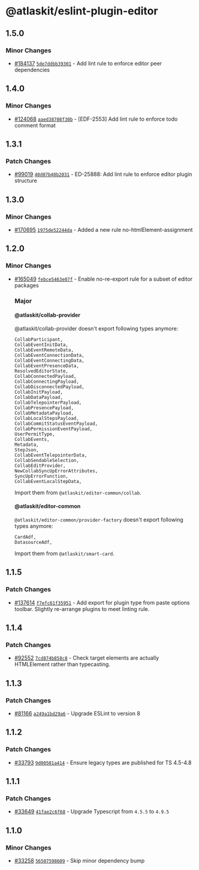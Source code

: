 # @atlaskit/eslint-plugin-editor

## 1.5.0

### Minor Changes

- [#184137](https://bitbucket.org/atlassian/atlassian-frontend-monorepo/pull-requests/184137)
  [`5de7ddbb39301`](https://bitbucket.org/atlassian/atlassian-frontend-monorepo/commits/5de7ddbb39301) -
  Add lint rule to enforce editor peer dependencies

## 1.4.0

### Minor Changes

- [#124068](https://bitbucket.org/atlassian/atlassian-frontend-monorepo/pull-requests/124068)
  [`aaed38708f30b`](https://bitbucket.org/atlassian/atlassian-frontend-monorepo/commits/aaed38708f30b) -
  [EDF-2553] Add lint rule to enforce todo comment format

## 1.3.1

### Patch Changes

- [#99019](https://stash.atlassian.com/projects/CONFCLOUD/repos/confluence-frontend/pull-requests/99019)
  [`40d07b40b2031`](https://stash.atlassian.com/projects/CONFCLOUD/repos/confluence-frontend/commits/40d07b40b2031) -
  ED-25888: Add lint rule to enforce editor plugin structure

## 1.3.0

### Minor Changes

- [#170695](https://stash.atlassian.com/projects/CONFCLOUD/repos/confluence-frontend/pull-requests/170695)
  [`1975de52244da`](https://stash.atlassian.com/projects/CONFCLOUD/repos/confluence-frontend/commits/1975de52244da) -
  Added a new rule no-htmlElement-assignment

## 1.2.0

### Minor Changes

- [#165049](https://stash.atlassian.com/projects/CONFCLOUD/repos/confluence-frontend/pull-requests/165049)
  [`febce5463e07f`](https://stash.atlassian.com/projects/CONFCLOUD/repos/confluence-frontend/commits/febce5463e07f) -
  Enable no-re-export rule for a subset of editor packages

  ### Major

  #### @atlaskit/collab-provider

  @atlaskit/collab-provider doesn't export following types anymore:

  ```
  CollabParticipant,
  CollabEventInitData,
  CollabEventRemoteData,
  CollabEventConnectionData,
  CollabEventConnectingData,
  CollabEventPresenceData,
  ResolvedEditorState,
  CollabConnectedPayload,
  CollabConnectingPayload,
  CollabDisconnectedPayload,
  CollabInitPayload,
  CollabDataPayload,
  CollabTelepointerPayload,
  CollabPresencePayload,
  CollabMetadataPayload,
  CollabLocalStepsPayload,
  CollabCommitStatusEventPayload,
  CollabPermissionEventPayload,
  UserPermitType,
  CollabEvents,
  Metadata,
  StepJson,
  CollabEventTelepointerData,
  CollabSendableSelection,
  CollabEditProvider,
  NewCollabSyncUpErrorAttributes,
  SyncUpErrorFunction,
  CollabEventLocalStepData,
  ```

  Import them from `@atlaskit/editor-common/collab`.

  #### @atlaskit/editor-common

  `@atlaskit/editor-common/provider-factory` doesn't export following types anymore:

  ```
  CardAdf,
  DatasourceAdf,
  ```

  Import them from `@atlaskit/smart-card`.

## 1.1.5

### Patch Changes

- [#137614](https://stash.atlassian.com/projects/CONFCLOUD/repos/confluence-frontend/pull-requests/137614)
  [`f7efc61f35951`](https://stash.atlassian.com/projects/CONFCLOUD/repos/confluence-frontend/commits/f7efc61f35951) -
  Add export for plugin type from paste options toolbar. Slightly re-arrange plugins to meet linting
  rule.

## 1.1.4

### Patch Changes

- [#92552](https://stash.atlassian.com/projects/CONFCLOUD/repos/confluence-frontend/pull-requests/92552)
  [`7cd874b858c8`](https://stash.atlassian.com/projects/CONFCLOUD/repos/confluence-frontend/commits/7cd874b858c8) -
  Check target elements are actually HTMLElement rather than typecasting.

## 1.1.3

### Patch Changes

- [#81166](https://stash.atlassian.com/projects/CONFCLOUD/repos/confluence-frontend/pull-requests/81166)
  [`a249a1bd29a6`](https://stash.atlassian.com/projects/CONFCLOUD/repos/confluence-frontend/commits/a249a1bd29a6) -
  Upgrade ESLint to version 8

## 1.1.2

### Patch Changes

- [#33793](https://bitbucket.org/atlassian/atlassian-frontend/pull-requests/33793)
  [`9d00501a414`](https://bitbucket.org/atlassian/atlassian-frontend/commits/9d00501a414) - Ensure
  legacy types are published for TS 4.5-4.8

## 1.1.1

### Patch Changes

- [#33649](https://bitbucket.org/atlassian/atlassian-frontend/pull-requests/33649)
  [`41fae2c6f68`](https://bitbucket.org/atlassian/atlassian-frontend/commits/41fae2c6f68) - Upgrade
  Typescript from `4.5.5` to `4.9.5`

## 1.1.0

### Minor Changes

- [#33258](https://bitbucket.org/atlassian/atlassian-frontend/pull-requests/33258)
  [`56507598609`](https://bitbucket.org/atlassian/atlassian-frontend/commits/56507598609) - Skip
  minor dependency bump
